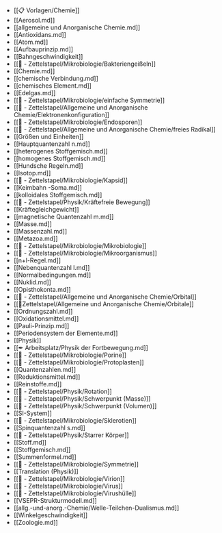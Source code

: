 - [[📋 Vorlagen/Chemie]]
- [[Aerosol.md]]
- [[allgemeine und Anorganische Chemie.md]]
- [[Antioxidans.md]]
- [[Atom.md]]
- [[Aufbauprinzip.md]]
- [[Bahngeschwindigkeit]]
- [[📄 - Zettelstapel/Mikrobiologie/Bakteriengeißeln]]
- [[Chemie.md]]
- [[chemische Verbindung.md]]
- [[chemisches Element.md]]
- [[Edelgas.md]]
- [[📄 - Zettelstapel/Mikrobiologie/einfache Symmetrie]]
- [[📄 - Zettelstapel/Allgemeine und Anorganische Chemie/Elektronenkonfiguration]]
- [[📄 - Zettelstapel/Mikrobiologie/Endosporen]]
- [[📄 - Zettelstapel/Allgemeine und Anorganische Chemie/freies Radikal]]
- [[Größen und Einheiten]]
- [[Hauptquantenzahl n.md]]
- [[heterogenes Stoffgemisch.md]]
- [[homogenes Stoffgemisch.md]]
- [[Hundsche Regeln.md]]
- [[Isotop.md]]
- [[📄 - Zettelstapel/Mikrobiologie/Kapsid]]
- [[Keimbahn -Soma.md]]
- [[kolloidales Stoffgemisch.md]]
- [[📄 - Zettelstapel/Physik/Kräftefreie Bewegung]]
- [[Kräftegleichgewicht]]
- [[magnetische Quantenzahl m.md]]
- [[Masse.md]]
- [[Massenzahl.md]]
- [[Metazoa.md]]
- [[📄 - Zettelstapel/Mikrobiologie/Mikrobiologie]]
- [[📄 - Zettelstapel/Mikrobiologie/Mikroorganismus]]
- [[n+l-Regel.md]]
- [[Nebenquantenzahl l.md]]
- [[Normalbedingungen.md]]
- [[Nuklid.md]]
- [[Opisthokonta.md]]
- [[📄 - Zettelstapel/Allgemeine und Anorganische Chemie/Orbital]]
- [[📂Zettelstapel/Allgemeine und Anorganische Chemie/Orbitale]]
- [[Ordnungszahl.md]]
- [[Oxidationsmittel.md]]
- [[Pauli-Prinzip.md]]
- [[Periodensystem der Elemente.md]]
- [[Physik]]
- [[✒ Arbeitsplatz/Physik der Fortbewegung.md]]
- [[📄 - Zettelstapel/Mikrobiologie/Porine]]
- [[📄 - Zettelstapel/Mikrobiologie/Protoplasten]]
- [[Quantenzahlen.md]]
- [[Reduktionsmittel.md]]
- [[Reinstoffe.md]]
- [[📄 - Zettelstapel/Physik/Rotation]]
- [[📄 - Zettelstapel/Physik/Schwerpunkt (Masse)]]
- [[📄 - Zettelstapel/Physik/Schwerpunkt (Volumen)]]
- [[SI-System]]
- [[📄 - Zettelstapel/Mikrobiologie/Sklerotien]]
- [[Spinquantenzahl s.md]]
- [[📄 - Zettelstapel/Physik/Starrer Körper]]
- [[Stoff.md]]
- [[Stoffgemisch.md]]
- [[Summenformel.md]]
- [[📄 - Zettelstapel/Mikrobiologie/Symmetrie]]
- [[Translation (Physik)]]
- [[📄 - Zettelstapel/Mikrobiologie/Virion]]
- [[📄 - Zettelstapel/Mikrobiologie/Virus]]
- [[📄 - Zettelstapel/Mikrobiologie/Virushülle]]
- [[VSEPR-Strukturmodell.md]]
- [[allg.-und-anorg.-Chemie/Welle-Teilchen-Dualismus.md]]
- [[Winkelgeschwindigkeit]]
- [[Zoologie.md]]